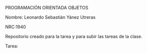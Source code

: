 PROGRAMACIÓN ORIENTADA OBJETOS 

Nombre: Leonardo Sebastián Yánez Utreras

NRC:1940


Repositorio creado para la tarea y para subir las tareas de la clase.


Tarea:



